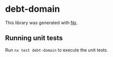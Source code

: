 # debt-domain

This library was generated with [Nx](https://nx.dev).

## Running unit tests

Run `nx test debt-domain` to execute the unit tests.
